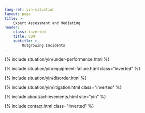 ```yaml
---
lang-ref: yin-situation
layout: page
title: >-
    Expert Assessment and Mediating
header:
    class: inverted
    title: CDM
    subtitle: >-
        Outgrowing Incidents
---
```


{% include situation/yin/under-performance.html %}

{% include situation/yin/equipment-failure.html class="inverted" %}

{% include situation/yin/disorder.html %}

{% include situation/yin/litigation.html class="inverted" %}

{% include about/achievements.html site="yin" %}

{% include contact.html class="inverted" %}
